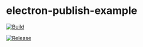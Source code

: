 # electron-publish-example

[![Build](https://github.com/rosshaydenkelly/electron-publish-example/actions/workflows/build.yml/badge.svg)](https://github.com/rosshaydenkelly/electron-publish-example/actions/workflows/build.yml)

[![Release](https://github.com/rosshaydenkelly/electron-publish-example/actions/workflows/release.yml/badge.svg)](https://github.com/rosshaydenkelly/electron-publish-example/actions/workflows/release.yml)
